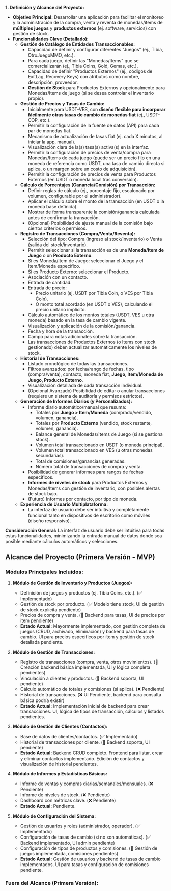 **1. Definición y Alcance del Proyecto:**

*   **Objetivo Principal:** Desarrollar una aplicación para facilitar el monitoreo y la administración de la compra, venta y reventa de monedas/ítems de **múltiples juegos** y **productos externos** (ej. software, servicios) con gestión de stock.
*   **Funcionalidades Clave (Detallado):**
    *   **Gestión de Catálogo de Entidades Transaccionables:**
        *   Capacidad de definir y configurar diferentes "Juegos" (ej., Tibia, OtroJuegoMMO, etc.).
        *   Para cada juego, definir las "Monedas/Items" que se comercializarán (ej., Tibia Coins, Gold, Gemas, etc.).
        *   Capacidad de definir "Productos Externos" (ej., códigos de ExitLag, Recovery Keys) con atributos como nombre, descripción, proveedor.
        *   **Gestión de Stock** para Productos Externos y opcionalmente para Monedas/Items de juego (si se desea controlar el inventario propio).
    *   **Gestión de Precios y Tasas de Cambio:**
        *   Inicialmente para USDT-VES, con **diseño flexible para incorporar fácilmente otras tasas de cambio de monedas fiat** (ej., USDT-COP, etc.).
        *   Permitir la configuración de la fuente de datos (API) para cada par de monedas fiat.
        *   Mecanismo de actualización de tasas fiat (ej. cada X minutos, al iniciar la app, manual).
        *   Visualización clara de la(s) tasa(s) activa(s) en la interfaz.
        *   Permitir la configuración de precios de venta/compra para Monedas/Items de cada juego (puede ser un precio fijo en una moneda de referencia como USDT, una tasa de cambio directa si aplica, o un margen sobre un costo de adquisición).
        *   Permitir la configuración de precios de venta para Productos Externos (en USDT o moneda local tras conversión).
    *   **Cálculo de Porcentajes (Ganancia/Comisión) por Transacción:**
        *   Definir reglas de cálculo (ej., porcentaje fijo, escalonado por volumen, configurable por el administrador).
        *   Aplicar el cálculo sobre el monto de la transacción (en USDT o la moneda base definida).
        *   Mostrar de forma transparente la comisión/ganancia calculada antes de confirmar la transacción.
        *   (Opcional) Posibilidad de ajuste manual de la comisión bajo ciertos criterios o permisos.
    *   **Registro de Transacciones (Compra/Venta/Reventa):**
        *   Selección del tipo: Compra (ingreso al stock/inventario) o Venta (salida del stock/inventario).
        *   Permitir seleccionar si la transacción es de una **Moneda/Item de Juego** o un **Producto Externo**.
        *   Si es Moneda/Item de Juego: seleccionar el Juego y el Item/Moneda específico.
        *   Si es Producto Externo: seleccionar el Producto.
        *   Asociación con un contacto.
        *   Entrada de cantidad.
        *   Entrada de precio:
            *   Precio unitario (ej. USDT por Tibia Coin, o VES por Tibia Coin).
            *   O monto total acordado (en USDT o VES), calculando el precio unitario implícito.
        *   Cálculo automático de los montos totales (USDT, VES u otra moneda) basado en la tasa de cambio vigente.
        *   Visualización y aplicación de la comisión/ganancia.
        *   Fecha y hora de la transacción.
        *   Campo para notas adicionales sobre la transacción.
        *   Las transacciones de Productos Externos (o Items con stock gestionado) deben actualizar automáticamente los niveles de stock.
    *   **Historial de Transacciones:**
        *   Listado cronológico de todas las transacciones.
        *   Filtros avanzados: por fecha/rango de fechas, tipo (compra/venta), contacto, moneda fiat, **Juego, Item/Moneda de Juego, Producto Externo**.
        *   Visualización detallada de cada transacción individual.
        *   (Opcional Avanzado) Posibilidad de editar o anular transacciones (requiere un sistema de auditoría y permisos estrictos).
    *   **Generación de Informes Diarios (y Personalizados):**
        *   Informe diario automático/manual que resuma:
            *   Totales por **Juego > Item/Moneda** (comprado/vendido, volumen, ganancia).
            *   Totales por **Producto Externo** (vendido, stock restante, volumen, ganancia).
            *   Balance general de Monedas/Items de Juego (si se gestiona stock).
            *   Volumen total transaccionado en USDT (o moneda principal).
            *   Volumen total transaccionado en VES (u otras monedas secundarias).
            *   Total de comisiones/ganancias generadas.
            *   Número total de transacciones de compra y venta.
        *   Posibilidad de generar informes para rangos de fechas específicos.
        *   **Informes de niveles de stock** para Productos Externos y Monedas/Items con gestión de inventario, con posibles alertas de stock bajo.
        *   (Futuro) Informes por contacto, por tipo de moneda.
    *   **Experiencia de Usuario Multiplataforma:**
        *   La interfaz de usuario debe ser intuitiva y completamente funcional tanto en dispositivos de escritorio como móviles (diseño responsivo).

**Consideración General:** La interfaz de usuario debe ser intuitiva para todas estas funcionalidades, minimizando la entrada manual de datos donde sea posible mediante cálculos automáticos y selecciones. 

## Alcance del Proyecto (Primera Versión - MVP)

### Módulos Principales Incluidos:

1.  **Módulo de Gestión de Inventario y Productos (Juegos):**
    *   Definición de juegos y productos (ej. Tibia Coins, etc.). (✅ Implementado)
    *   Gestión de stock por producto. (✅ Modelo tiene stock, UI de gestión de stock explícita pendiente)
    *   Precios de compra y venta. (🚧 Backend para tasas, UI de precios por item pendiente)
    *   **Estado Actual:** Mayormente implementado, con gestión completa de juegos (CRUD, archivado, eliminación) y backend para tasas de cambio. UI para precios específicos por ítem y gestión de stock detallada pendiente.

2.  **Módulo de Gestión de Transacciones:**
    *   Registro de transacciones (compra, venta, otros movimientos). (🚧 Creación backend básica implementada, UI y lógica completa pendientes)
    *   Vinculación a clientes y productos. (🚧 Backend soporta, UI pendiente)
    *   Cálculo automático de totales y comisiones (si aplica). (❌ Pendiente)
    *   Historial de transacciones. (❌ UI Pendiente, backend para consulta básica podría existir)
    *   **Estado Actual:** Implementación inicial de backend para crear transacciones. UI, lógica de tipos de transacción, cálculos y listados pendientes.

3.  **Módulo de Gestión de Clientes (Contactos):**
    *   Base de datos de clientes/contactos. (✅ Implementado)
    *   Historial de transacciones por cliente. (🚧 Backend soporta, UI pendiente)
    *   **Estado Actual:** Backend CRUD completo. Frontend para listar, crear y eliminar contactos implementado. Edición de contactos y visualización de historial pendientes.

4.  **Módulo de Informes y Estadísticas Básicas:**
    *   Informe de ventas y compras diarias/semanales/mensuales. (❌ Pendiente)
    *   Informe de niveles de stock. (❌ Pendiente)
    *   Dashboard con métricas clave. (❌ Pendiente)
    *   **Estado Actual:** Pendiente.

5.  **Módulo de Configuración del Sistema:**
    *   Gestión de usuarios y roles (administrador, operador). (✅ Implementado)
    *   Configuración de tasas de cambio (si no son automáticas). (✅ Backend implementado, UI admin pendiente)
    *   Configuración de tipos de productos y comisiones. (🚧 Gestión de juegos implementada, comisiones pendientes)
    *   **Estado Actual:** Gestión de usuarios y backend de tasas de cambio implementados. UI para tasas y configuración de comisiones pendiente.

### Fuera del Alcance (Primera Versión): 